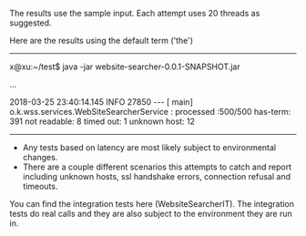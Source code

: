 

The results use the sample input.  Each attempt uses 20 threads as suggested.

Here are the results using the default term ('the') 
____
x@xu:~/test$ java -jar website-searcher-0.0.1-SNAPSHOT.jar 

...

2018-03-25 23:40:14.145  INFO 27850 --- [           main] o.k.wss.services.WebSiteSearcherService  : processed :500/500 has-term:  391  not readable: 8  timed out: 1  unknown host: 12
_____

*  Any tests based on latency are most likely subject to environmental changes.
*  There are a couple different scenarios this attempts to catch and report including unknown hosts, ssl handshake errors, connection refusal and timeouts.

You can find the integration tests here (WebsiteSearcherIT).  The integration tests do real calls and they are also subject to the environment they are run in.

